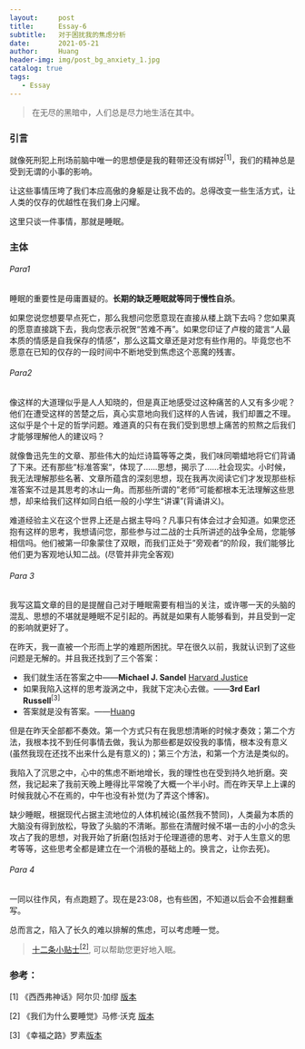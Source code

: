 ```yaml
---
layout:     post
title:      Essay-6
subtitle:   对于困扰我的焦虑分析
date:       2021-05-21
author:     Huang
header-img: img/post_bg_anxiety_1.jpg
catalog: true
tags:
   - Essay
---
```


> 在无尽的黑暗中，人们总是尽力地生活在其中。

### 引言

就像死刑犯上刑场前脑中唯一的思想便是我的鞋带还没有绑好<sup>[1]</sup>，我们的精神总是受到无谓的小事的影响。

让这些事情压垮了我们本应高傲的身躯是让我不齿的。总得改变一些生活方式，让人类的仅存的优越性在我们身上闪耀。

这里只谈一件事情，那就是睡眠。

### 主体

###### Para1

睡眠的重要性是毋庸置疑的。**长期的缺乏睡眠就等同于慢性自杀**。

如果您说您想要早点死亡，那么我想问您愿意现在直接从楼上跳下去吗？您如果真的愿意直接跳下去，我向您表示祝贺“苦难不再”。如果您印证了卢梭的箴言“人最本质的情感是自我保存的情感”，那么这篇文章还是对您有些作用的。毕竟您也不愿意在已知的仅存的一段时间中不断地受到焦虑这个恶魔的残害。

###### Para2

像这样的大道理似乎是人人知晓的，但是真正地感受过这种痛苦的人又有多少呢？他们在遭受这样的苦楚之后，真心实意地向我们这样的人告诫，我们却置之不理。这似乎是个十足的哲学问题。难道真的只有在我们受到思想上痛苦的煎熬之后我们才能够理解他人的建议吗？

就像鲁迅先生的文章、那些伟大的灿烂诗篇等等之类，我们味同嚼蜡地将它们背诵了下来。还有那些“标准答案“，体现了……思想，揭示了……社会现实。小时候，我无法理解那些名著、文章所蕴含的深刻思想，现在我再次阅读它们才发现那些标准答案不过是其思考的冰山一角。而那些所谓的”老师“可能都根本无法理解这些思想，却来给我们这样如同白纸一般的小学生“讲课”(背诵讲义)。

难道经验主义在这个世界上还是占据主导吗？凡事只有体会过才会知道。如果您还抱有这样的思考，我想请问您，那些参与过二战的士兵所讲述的战争全局，您能够相信吗。他们被第一印象蒙住了双眼，而我们正处于”旁观者“的阶段，我们能够比他们更为客观地认知二战。(尽管并非完全客观)

###### Para 3

我写这篇文章的目的是提醒自己对于睡眠需要有相当的关注，或许哪一天的头脑的混乱、思想的不堪就是睡眠不足引起的。再就是如果有人能够看到，并且受到一定的影响就更好了。

在昨天，我一直被一个形而上学的难题所困扰。早在很久以前，我就认识到了这些问题是无解的。并且我还找到了三个答案：

* 我们就生活在答案之中——**Michael J. Sandel** [Harvard Justice](https://justiceharvard.org/)
* 如果我陷入这样的思考漩涡之中，我就下定决心去做。——**3rd Earl Russell**<sup>[3]</sup>
* 答案就是没有答案。——[Huang](https://huang-feiyu.github.io/about/)

但是在昨天全部都不奏效。第一个方式只有在我思想清晰的时候才奏效；第二个方法，我根本找不到任何事情去做，我认为那些都是奴役我的事情，根本没有意义(虽然我现在还找不出来什么是有意义的)；第三个方法，和第一个方法是类似的。

我陷入了沉思之中，心中的焦虑不断地增长，我的理性也在受到持久地折磨。突然，我记起来了我前天晚上睡得比平常晚了大概一个半小时。而在昨天早上上课的时候我就心不在焉的，中午也没有补觉(为了弄这个博客)。

缺少睡眠，根据现代占据主流地位的人体机械论(虽然我不赞同)，人类最为本质的大脑没有得到放松，导致了头脑的不清晰。那些在清醒时候不堪一击的小小的念头攻占了我的思想，对我开始了折磨(包括对于伦理道德的思考、对于人生意义的思考等等，这些思考全都是建立在一个消极的基础上的。换言之，让你去死)。

###### Para 4

一同以往作风，有点跑题了。现在是23:08，也有些困，不知道以后会不会推翻重写。

总而言之，陷入了长久的难以排解的焦虑，可以考虑睡一觉。

> [十二条小贴士<sup>[2]</sup>](https://book.douban.com/annotation/93393073/), 可以帮助您更好地入眠。



### 参考：

[1] 《西西弗神话》阿尔贝·加缪 [版本](https://book.douban.com/subject/24257403/)

[2] 《我们为什么要睡觉》马修·沃克 [版本](https://book.douban.com/subject/35332778/)

[3] 《幸福之路》罗素[版本](https://book.douban.com/subject/35302634/)

